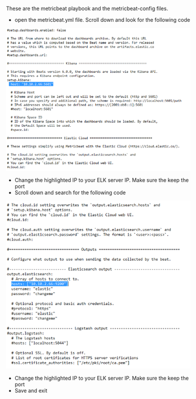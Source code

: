 These are the metricbeat playbook and the metricbeat-config files.

  -  open the metricbeat.yml file. Scroll down and look for the following code

![Alt text](https://github.com/ryantgyi/AWS-Cloud-DVWA-ELK-Stack-Project/blob/main/Images/metricbeat%20kibana%20ip%20edit.PNG?raw=true)

  -  Change the highlighted IP to your ELK server IP. Make sure the keep the port
  -  Scroll down and search for the following code

![Alt text](https://github.com/ryantgyi/AWS-Cloud-DVWA-ELK-Stack-Project/blob/main/Images/metricbeat%20elasticsearch%20ip%20edit.PNG?raw=true)

  -  Change the highlighted IP to your ELK server IP. Make sure the keep the port
  -  Save and exit
